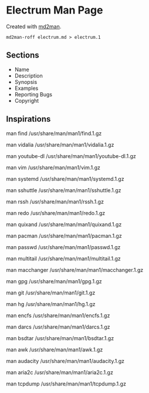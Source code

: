 # Electrum Man Page

Created with [md2man](https://rubygems.org/gems/md2man).

```
md2man-roff electrum.md > electrum.1
```

## Sections

* Name
* Description
* Synopsis
* Examples
* Reporting Bugs
* Copyright

## Inspirations

man find
/usr/share/man/man1/find.1.gz

man vidalia
/usr/share/man/man1/vidalia.1.gz

man youtube-dl
/usr/share/man/man1/youtube-dl.1.gz

man vim
/usr/share/man/man1/vim.1.gz

man systemd
/usr/share/man/man1/systemd.1.gz

man sshuttle
/usr/share/man/man1/sshuttle.1.gz

man rssh
/usr/share/man/man1/rssh.1.gz

man redo
/usr/share/man/man1/redo.1.gz

man quixand
/usr/share/man/man1/quixand.1.gz

man pacman
/usr/share/man/man1/pacman.1.gz

man passwd
/usr/share/man/man1/passwd.1.gz

man multitail
/usr/share/man/man1/multitail.1.gz

man macchanger
/usr/share/man/man1/macchanger.1.gz

man gpg
/usr/share/man/man1/gpg.1.gz

man git
/usr/share/man/man1/git.1.gz

man hg
/usr/share/man/man1/hg.1.gz

man encfs
/usr/share/man/man1/encfs.1.gz

man darcs
/usr/share/man/man1/darcs.1.gz

man bsdtar
/usr/share/man/man1/bsdtar.1.gz

man awk
/usr/share/man/man1/awk.1.gz

man audacity
/usr/share/man/man1/audacity.1.gz

man aria2c
/usr/share/man/man1/aria2c.1.gz

man tcpdump
/usr/share/man/man1/tcpdump.1.gz
